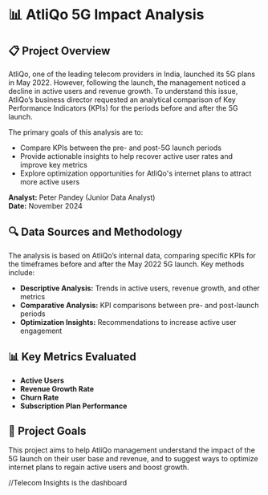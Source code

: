 # 📊 AtliQo 5G Impact Analysis 

## 📋 Project Overview

AtliQo, one of the leading telecom providers in India, launched its 5G plans in May 2022. However, following the launch, the management noticed a decline in active users and revenue growth. To understand this issue, AtliQo’s business director requested an analytical comparison of Key Performance Indicators (KPIs) for the periods before and after the 5G launch.

The primary goals of this analysis are to:
- Compare KPIs between the pre- and post-5G launch periods
- Provide actionable insights to help recover active user rates and improve key metrics
- Explore optimization opportunities for AtliQo's internet plans to attract more active users

**Analyst:** Peter Pandey (Junior Data Analyst)  
**Date:** November 2024

## 🔍 Data Sources and Methodology

The analysis is based on AtliQo’s internal data, comparing specific KPIs for the timeframes before and after the May 2022 5G launch. Key methods include:
- **Descriptive Analysis:** Trends in active users, revenue growth, and other metrics
- **Comparative Analysis:** KPI comparisons between pre- and post-launch periods
- **Optimization Insights:** Recommendations to increase active user engagement

## 📊 Key Metrics Evaluated
- **Active Users**
- **Revenue Growth Rate**
- **Churn Rate**
- **Subscription Plan Performance**

## 🚀 Project Goals

This project aims to help AtliQo management understand the impact of the 5G launch on their user base and revenue, and to suggest ways to optimize internet plans to regain active users and boost growth.


//Telecom Insights is the dashboard
